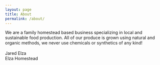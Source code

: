 ```yaml
---
layout: page
title: About
permalink: /about/
---
```

We are a family homestead based business specializing in local and sustainable food production. All of our produce is grown using natural and organic methods, we never use chemicals or synthetics of any kind! 
<br><br>
Jared Elza
<br>
Elza Homestead
